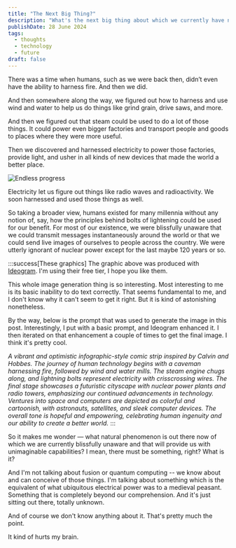 ```yaml
---
title: "The Next Big Thing?"
description: "What's the next big thing about which we currently have no concept at all?"
publishDate: 28 June 2024
tags:
  - thoughts
  - technology
  - future
draft: false
---
```


There was a time when humans, such as we were back then, didn’t even have the ability to harness fire.  And then we did.

And then somewhere along the way, we figured out how to harness and use wind and water to help us do things like grind grain, drive saws, and more.

And then we figured out that steam could be used to do a lot of those things. It could power even bigger factories and transport people and goods to places where they were more useful.

Then we discovered and harnessed electricity to power those factories, provide light, and usher in all kinds of new devices that made the world a better place.

![Endless progress](/assets/blog/TechFuture.png)

Electricity let us figure out things like radio waves and radioactivity. We soon harnessed and used those things as well.

So taking a broader view, humans existed for many millennia without any notion of, say, how the principles behind bolts of lightening could be used for our benefit.  For most of our existence, we were blissfully unaware that we could transmit messages instantaneously around the world or that we could send live images of ourselves to people across the country.   We were utterly ignorant of nuclear power except for the last maybe 120 years or so.

:::success[These graphics]
The graphic above was produced with [Ideogram](https://ideogram.ai/).  I'm using their free tier, I hope you like them.

This whole image generation thing is so interesting. Most interesting to me is its basic inability to do text correctly.  That seems fundamental to me, and I don't know why it can't seem to get it right.  But it is kind of astonishing nonetheless.

By the way, below is the prompt that was used to generate the image in this post.  Interestingly, I put with a basic prompt, and Ideogram enhanced it. I then iterated on that enhancement a couple of times to get the final image.  I think it's pretty cool.

*A vibrant and optimistic infographic-style comic strip inspired by Calvin and Hobbes. The journey of human technology begins with a caveman harnessing fire, followed by wind and water mills. The steam engine chugs along, and lightning bolts represent electricity with crisscrossing wires. The final stage showcases a futuristic cityscape with nuclear power plants and radio towers, emphasizing our continued advancements in technology. Ventures into space and computers are depicted as colorful and cartoonish, with astronauts, satellites, and sleek computer devices. The overall tone is hopeful and empowering, celebrating human ingenuity and our ability to create a better world.*
:::

So it makes me wonder — what natural phenomenon is out there now of which we are currently blissfully unaware and that will provide us with unimaginable capabilities?  I mean, there must be something, right?  What is it?

And I'm not talking about fusion or quantum computing -- we know about and can conceive of those things.  I'm talking about something which is the equivalent of what ubiquitous electrical power was to a medieval peasant.  Something that is completely beyond our comprehension.  And it's just sitting out there, totally unknown.

And of course we don't know anything about it. That's pretty much the point.

It kind of hurts my brain.